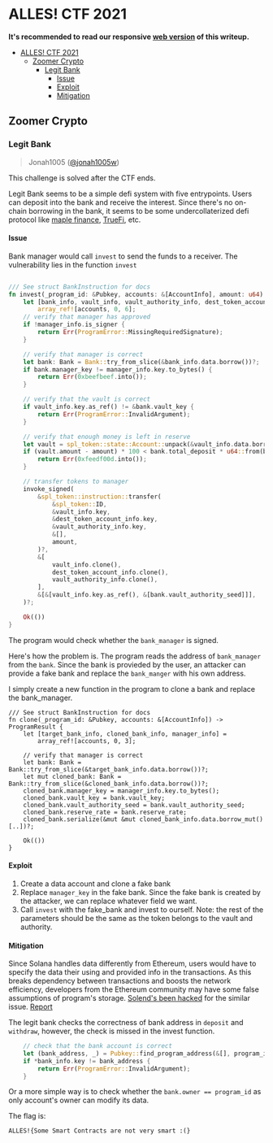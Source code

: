 # ALLES! CTF 2021

**It's recommended to read our responsive [web version](https://balsn.tw/ctf_writeup/20210904-allesctf/) of this writeup.**


 - [ALLES! CTF 2021](#alles-ctf-2021)
   - [Zoomer Crypto](#zoomer-crypto)
     - [Legit Bank](#legit-bank)
       - [Issue](#issue)
       - [Exploit](#exploit)
       - [Mitigation](#mitigation)


## Zoomer Crypto

### Legit Bank

> Jonah1005 ([@jonah1005w](https://twitter.com/jonah1005w))

This challenge is solved after the CTF ends.

Legit Bank seems to be a simple defi system with five entrypoints. Users can deposit into the bank and receive the interest. Since there's no on-chain borrowing in the bank, it seems to be some undercollaterized defi protocol like [maple finance](https://www.maple.finance/), [TrueFi](https://truefi.io/), etc. 

#### Issue
Bank manager would call `invest` to send the funds to a receiver. The vulnerability lies in the function `invest`

```rust

/// See struct BankInstruction for docs
fn invest(_program_id: &Pubkey, accounts: &[AccountInfo], amount: u64) -> ProgramResult {
    let [bank_info, vault_info, vault_authority_info, dest_token_account_info, manager_info, _spl_token_program] =
        array_ref![accounts, 0, 6];
    // verify that manager has approved
    if !manager_info.is_signer {
        return Err(ProgramError::MissingRequiredSignature);
    }

    // verify that manager is correct
    let bank: Bank = Bank::try_from_slice(&bank_info.data.borrow())?;
    if bank.manager_key != manager_info.key.to_bytes() {
        return Err(0xbeefbeef.into());
    }

    // verify that the vault is correct
    if vault_info.key.as_ref() != &bank.vault_key {
        return Err(ProgramError::InvalidArgument);
    }

    // verify that enough money is left in reserve
    let vault = spl_token::state::Account::unpack(&vault_info.data.borrow())?;
    if (vault.amount - amount) * 100 < bank.total_deposit * u64::from(bank.reserve_rate) {
        return Err(0xfeedf00d.into());
    }

    // transfer tokens to manager
    invoke_signed(
        &spl_token::instruction::transfer(
            &spl_token::ID,
            &vault_info.key,
            &dest_token_account_info.key,
            &vault_authority_info.key,
            &[],
            amount,
        )?,
        &[
            vault_info.clone(),
            dest_token_account_info.clone(),
            vault_authority_info.clone(),
        ],
        &[&[vault_info.key.as_ref(), &[bank.vault_authority_seed]]],
    )?;

    Ok(())
}
```


The program would check whether the `bank_manager` is signed. 

Here's how the problem is. The program reads the address of `bank_manager` from the `bank`. Since the bank is provieded by the user, an attacker can provide a fake bank and replace the `bank_manger` with his own address. 



I simply create a new function in the program to clone a bank and replace the bank_manager.

```rust=
/// See struct BankInstruction for docs
fn clone(_program_id: &Pubkey, accounts: &[AccountInfo]) -> ProgramResult {
    let [target_bank_info, cloned_bank_info, manager_info] =
        array_ref![accounts, 0, 3];

    // verify that manager is correct
    let bank: Bank = Bank::try_from_slice(&target_bank_info.data.borrow())?;
    let mut cloned_bank: Bank = Bank::try_from_slice(&cloned_bank_info.data.borrow())?;
    cloned_bank.manager_key = manager_info.key.to_bytes();
    cloned_bank.vault_key = bank.vault_key;
    cloned_bank.vault_authority_seed = bank.vault_authority_seed;
    cloned_bank.reserve_rate = bank.reserve_rate;
    cloned_bank.serialize(&mut &mut cloned_bank_info.data.borrow_mut()[..])?;

    Ok(())
}
```


#### Exploit

1. Create a data account and clone a fake bank
2. Replace `manager_key` in the fake bank. Since the fake bank is created by the attacker, we can replace whatever field we want.
3. Call `invest` with the fake_bank and invest to ourself.  Note: the rest of the parameters should be the same as the token belongs to the vault and authority.

#### Mitigation

Since Solana handles data differently from Ethereum, users would have to specify the data their using and provided info in the transactions. As this breaks dependency between transactions and boosts the network efficiency, developers from the Ethereum community may have some false assumptions of program's storage. [Solend's been hacked](https://twitter.com/solendprotocol/status/1428611597941891082) for the similar issue. [Report](https://docs.google.com/document/d/1-WoQwT1QrPEX-r4N-fDamRQ50LM8DsdsOyq1iTabS3Q/edit) 

The legit bank checks the correctness of bank address in `deposit` and `withdraw`, however, the check is missed in the invest function.

```rust
    // check that the bank account is correct
    let (bank_address, _) = Pubkey::find_program_address(&[], program_id);
    if *bank_info.key != bank_address {
        return Err(ProgramError::InvalidArgument);
    }
```

Or a more simple way is to check whether the `bank.owner == program_id` as only account's owner can modify its data. 

The flag is:

```
ALLES!{Some Smart Contracts are not very smart :(}
```
